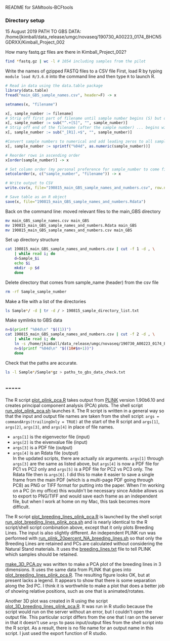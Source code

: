 README for SAMtools-BCFtools

### Directory setup
15 August 2019
PATH TO GBS DATA: /home/jkimball/data_release/umgc/novaseq/190730_A00223_0174_BHCN5GDRXX/Kimball_Project_002

How many fastq.gz files are there in Kimball_Project_002?
```bash
find *fastq.gz | wc -l # 1054 including samples from the pilot
```

Write the names of gzipped FASTQ files to a CSV file
First, load R by typing `module load R/3.6.0` into the command line and then type `R` to launch R.

```R
# Read in data using the data.table package
library(data.table)
fread("main_GBS_sample_names.csv", header=F) -> x

setnames(x, "filename")

x[, sample_number := filename]
# Strip off first part of filename until sample number begins (S) but do not include it.
x[, sample_number := sub("^.+[S]", "", sample_number)]
# Strip off end of the filename (after the sample number) ... begins with "_R1"
x[, sample_number := sub("_[R1].+$", "", sample_number)]

#Convert sample numbers to numerical and add leading zeros to all samples (to help with sorting).
x[, sample_number := sprintf("%04d", as.numeric(sample_number))]

# Reorder rows in ascending order
x[order(sample_number)] -> x

# Set column order (my personal preference for sample_number to come first)
setcolorder(x, c("sample_number", "filename")) -> x

# Write output to CSV
write.csv(x, file="190815_main_GBS_sample_names_and_numbers.csv", row.names=FALSE, col.names=FALSE, sep=",", quote=FALSE)

# Save table as an R object
save(x, file="190815_main_GBS_sample_names_and_numbers.Rdata")
```

Back on the command line: moved relevant files to the main_GBS directory
```bash
mv main_GBS_sample_names.csv main_GBS
mv 190815_main_GBS_sample_names_and_numbers.Rdata main_GBS
mv 190815_main_GBS_sample_names_and_numbers.csv main_GBS
```

Set up directory structure
```bash
cat 190815_main_GBS_sample_names_and_numbers.csv | cut -f 1 -d , \
	| while read i; do
	d=Sample_$i
	echo $i
	mkdir -p $d
	done
```

Delete directory that comes from sample_name (header) from the csv file
```bash
rm -rf Sample_sample_number
```

Make a file with a list of the directories
```bash
ls Sample*/ -d | tr -d / > 190815_sample_directory_list.txt
```

Make symlinks to GBS data
```bash
n=$(printf "%04d\n" "$((1))")
cat 190815_main_GBS_sample_names_and_numbers.csv | cut -f 2 -d , \
	| while read i; do
	ln -s /home/jkimball/data_release/umgc/novaseq/190730_A00223_0174_BHCN5GDRXX/Kimball_Project_002/$i Sample_$n/Sample_${n}.fq.gz
	n=$(printf "%04d\n" "$((10#$n+1))")
	done
```

Check that the paths are accurate.
```bash
ls -l Sample*/Sample*gz > paths_to_gbs_data_check.txt
```

## ----- ###

The R script [plot_plink_pca.R](plot_plink_pca.R) takes output from [PLINK](https://zzz.bwh.harvard.edu/plink/index.shtml) version 1.90b6.10 and creates principal component analysis (PCA) plots. The shell script [run_plot_plink_pca.sh](run_plot_plink_pca.sh) launches it. The R script is written in a general way so that the input and output file names are taken from the shell script: ```args = commandArgs(trailingOnly = TRUE)``` at the start of the R script and ```args[1]```, ```args[2]```, ```args[3]```, and ```args[4]``` in place of file names.
* ```args[1]``` is the eigenvector file (input)
* ```args[2]``` is the eivenvalue file (input)
* ```args[3]``` is a PDF file (output)
* ```args[4]``` is an Rdata file (output)<br>
In the updated scripts, there are actually _six_ arguments. `args[1]` through `args[3]` are the same as listed above, but `args[4]` is now a PDF file for PC1 vs PC2 only and `args[5]` is a PDF file for PC2 vs PC3 only. The Rdata file then is `args[6]`. I did this to make it easier to save a single frame from the main PDF (which is a multi-page PDF going through PC8) as PNG or TIFF format for putting into the paper. When I'm working on a PC (in my office) this wouldn't be necessary since Adobe allows us to export to PNG/TIFF and would save each frame as an independent file, but when I work at home on my Mac, this task becomes more difficult.

The R script [plot_breeding_lines_plink_pca.R](plot_breeding_lines_plink_pca.R) is launched by the shell script [run_plot_breeding_lines_plink_pca.sh](run_plot_breeding_lines_plink_pca.sh) and is nearly identical to the R script/shell script combination above, except that it only plots Breeding Lines. The input is also slightly different. An independent PLINK run was performed with [run_plink_20percent_NA_breeding_lines.sh](run_plink_20percent_NA_breeding_lines.sh) so that only the Breeding Lines are retained and PCs are calculated without considering the Natural Stand materials. It uses the [breeding_lines.txt](breeding_lines.txt) file to tell PLINK which samples should be retained.

[make_3D_PCA.py](make_3D_PCA.py) was written to make a PCA plot of the breeding lines in 3 dimensions. It uses the same data from PLINK that goes into [plot_breeding_lines_plink_pca.R](plot_breeding_lines_plink_pca.R). The resulting figure looks OK, but at present lacks a legend. It appears to show that there is some separation along the 3rd PC. I think it is worthwhile to make a plot that does a better job of showing relative positions, such as one that is animated/rotates.

Another 3D plot was created in R using the script [plot_3D_breeding_lines_plink_pca.R](plot_3D_breeding_lines_plink_pca.R). It was run in R studio because the script would run on the server without an error, but I couldn't open the output file. This particular script differs from the one that I ran on the server in that it doesn't use ```args``` to pass input/output files from the shell script into the R script. As a result, there is no file name for an output name in this script. I just used the export function of R studio.
